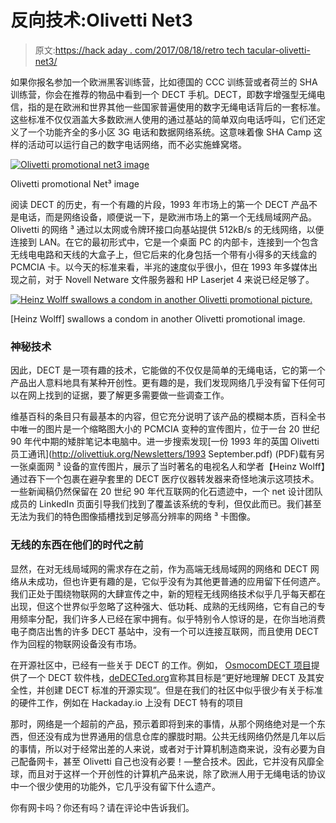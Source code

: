 # 反向技术:Olivetti Net3

> 原文:[https://hack aday . com/2017/08/18/retro tech tacular-olivetti-net3/](https://hackaday.com/2017/08/18/retrotechtacular-olivetti-net3/)

如果你报名参加一个欧洲黑客训练营，比如德国的 CCC 训练营或者荷兰的 SHA 训练营，你会在推荐的物品中看到一个 DECT 手机。DECT，即数字增强型无绳电信，指的是在欧洲和世界其他一些国家普遍使用的数字无绳电话背后的一套标准。这些标准不仅仅涵盖大多数欧洲人使用的通过基站的简单双向电话呼叫，它们还定义了一个功能齐全的多小区 3G 电话和数据网络系统。这意味着像 SHA Camp 这样的活动可以运行自己的数字电话网络，而不必实施蜂窝塔。

[![Olivetti promotional net3 image](../Images/4a21cb2061bae9a033b57b06881669af.png)](https://hackaday.com/wp-content/uploads/2017/07/olivetti_net3_wireless_lan.jpg)

Olivetti promotional Net³ image

阅读 DECT 的历史，有一个有趣的片段，1993 年市场上的第一个 DECT 产品不是电话，而是网络设备，顺便说一下，是欧洲市场上的第一个无线局域网产品。Olivetti 的网络 ³ 通过以太网或令牌环接口向基站提供 512kB/s 的无线网络，以便连接到 LAN。在它的最初形式中，它是一个桌面 PC 的内部卡，连接到一个包含无线电电路和天线的大盒子上，但它后来的化身包括一个带有小得多的天线盒的 PCMCIA 卡。以今天的标准来看，半兆的速度似乎很小，但在 1993 年多媒体出现之前，对于 Novell Netware 文件服务器和 HP Laserjet 4 来说已经足够了。

[![Heinz Wolff swallows a condom in another Olivetti promotional picture.](../Images/966c35af0f46759352d5423163c93ef2.png)](https://hackaday.com/wp-content/uploads/2017/07/heinz-wolff-olivetti-promotional-image.jpg)

[Heinz Wolff] swallows a condom in another Olivetti promotional image.

### 神秘技术

因此，DECT 是一项有趣的技术，它能做的不仅仅是简单的无绳电话，它的第一个产品出人意料地具有某种开创性。更有趣的是，我们发现网络几乎没有留下任何可以在网上找到的证据，要了解更多需要做一些调查工作。

维基百科的条目只有最基本的内容，但它充分说明了该产品的模糊本质，百科全书中唯一的图片是一个缩略图大小的 PCMCIA 变种的宣传图片，位于一台 20 世纪 90 年代中期的矮胖笔记本电脑中。进一步搜索发现[一份 1993 年的英国 Olivetti 员工通讯](http://olivettiuk.org/Newsletters/1993 September.pdf) (PDF)载有另一张桌面网 ³ 设备的宣传图片，展示了当时著名的电视名人和学者【Heinz Wolff】通过吞下一个包裹在避孕套里的 DECT 医疗仪器转发器来奇怪地演示这项技术。一些新闻稿仍然保留在 20 世纪 90 年代互联网的化石遗迹中，一个 net 设计团队成员的 LinkedIn 页面引导我们找到了覆盖该系统的专利，但仅此而已。我们甚至无法为我们的特色图像插槽找到足够高分辨率的网络 ³ 卡图像。

### 无线的东西在他们的时代之前

显然，在对无线局域网的需求存在之前，作为高端无线局域网的网络和 DECT 网络从未成功，但也许更有趣的是，它似乎没有为其他更普通的应用留下任何遗产。我们正处于围绕物联网的大肆宣传之中，新的短程无线网络技术似乎几乎每天都在出现，但这个世界似乎忽略了这种强大、低功耗、成熟的无线网络，它有自己的专用频率分配，我们许多人已经在家中拥有。似乎特别令人惊讶的是，在你当地消费电子商店出售的许多 DECT 基站中，没有一个可以连接互联网，而且使用 DECT 作为回程的物联网设备没有市场。

在开源社区中，已经有一些关于 DECT 的工作。例如， [OsmocomDECT 项目](http://dect.osmocom.org/)提供了一个 DECT 软件栈，[deDECTed.org](https://dedected.org/trac)宣称其目标是“更好地理解 DECT 及其安全性，并创建 DECT 标准的开源实现”。但是在我们的社区中似乎很少有关于标准的硬件工作，例如在 Hackaday.io 上没有 DECT 特有的项目

那时，网络是一个超前的产品，预示着即将到来的事情，从那个网络绝对是一个东西，但还没有成为世界通用的信息仓库的朦胧时期。公共无线网络仍然是几年以后的事情，所以对于经常出差的人来说，或者对于计算机制造商来说，没有必要为自己配备网卡，甚至 Olivetti 自己也没有必要！—整合技术。因此，它并没有风靡全球，而且对于这样一个开创性的计算机产品来说，除了欧洲人用于无绳电话的协议中一个很少使用的功能外，它几乎没有留下什么遗产。

你有网卡吗？你还有吗？请在评论中告诉我们。